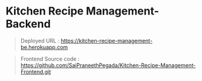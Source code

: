 # Kitchen Recipe Management-Backend

> Deployed URL : https://kitchen-recipe-management-be.herokuapp.com

> Frontend Source code : https://github.com/SaiPraneethPegada/Kitchen-Recipe-Management-Frontend.git
